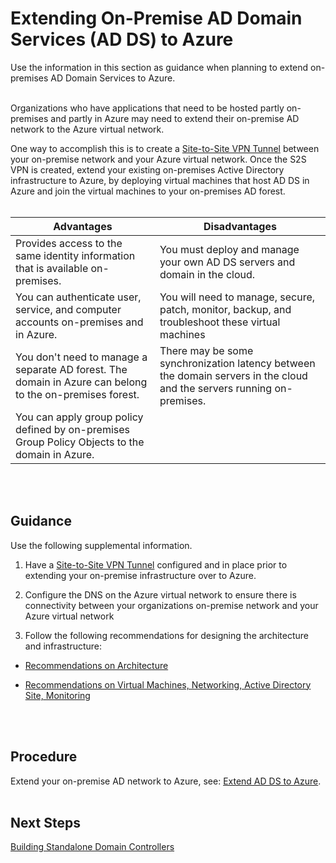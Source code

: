 # Extending On-Premise AD Domain Services (AD DS) to Azure
Use the information in this section as guidance when planning to extend on-premises AD Domain Services to Azure.
<br />
<br />

Organizations who have applications that need to be hosted partly on-premises and partly in Azure may need to extend their on-premise AD network to the Azure virtual network.

One way to accomplish this is to create a [Site-to-Site VPN Tunnel](4.2-Deploying-Site-to-Site-VPN-to-Enable-Connectivity-to-On-Premise-ADDS.md) between your on-premise network and your Azure virtual network. Once the S2S VPN is created, extend your existing on-premises Active Directory infrastructure to Azure, by deploying virtual machines that host AD DS in Azure and join the virtual machines to your on-premises AD forest.
<br />
<br />

|**Advantages** | **Disadvantages** |  
| -------------| -------------| 
| Provides access to the same identity information that is available on-premises.  | You must deploy and manage your own AD DS servers and domain in the cloud. |
| You can authenticate user, service, and computer accounts on-premises and in Azure.  | You will need to manage, secure, patch, monitor, backup, and troubleshoot these virtual machines |
| You don't need to manage a separate AD forest. The domain in Azure can belong to the on-premises forest.  | There may be some synchronization latency between the domain servers in the cloud and the servers running on-premises. |	
|You can apply group policy defined by on-premises Group Policy Objects to the domain in Azure. | |
<br />
<br />

## Guidance
Use the following supplemental information.

1. Have a [Site-to-Site VPN Tunnel](4.2-Deploying-Site-to-Site-VPN-to-Enable-Connectivity-to-On-Premise-ADDS.md) configured and in place prior to extending your on-premise infrastructure over to Azure. 
	
2. Configure the DNS on the Azure virtual network to ensure there is connectivity between your organizations on-premise network and your Azure virtual network
	
3. Follow the following recommendations for designing the architecture and infrastructure:
  - [Recommendations on Architecture](https://docs.microsoft.com/en-us/azure/architecture/reference-architectures/identity/adds-extend-domain#architecture)

  - [Recommendations on Virtual Machines, Networking, Active Directory Site, Monitoring](https://docs.microsoft.com/en-us/azure/architecture/reference-architectures/identity/adds-extend-domain#recommendations)
<br />
<br />

## Procedure
Extend your on-premise AD network to Azure, see: [Extend AD DS to Azure](https://docs.microsoft.com/en-us/azure/architecture/reference-architectures/identity/adds-extend-domain#deploy-the-solution).
<br />
<br />

## Next Steps
[Building Standalone Domain Controllers](4.4-Building-Standalone-Domain-Controllers-in-Azure.md)
